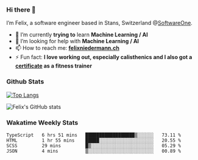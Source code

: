 ### Hi there 👋

I’m Felix, a software engineer based in Stans, Switzerland @[SoftwareOne](https://www.softwareone.com/en-ch/). 

- 🌱 I’m currently **trying to** learn **Machine Learning / AI**
- 🤔 I’m looking for help with **Machine Learning / AI**
- 📫 How to reach me: **[felixniedermann.ch](https://felixniedermann.ch)**
- ⚡ Fun fact: **I love working out, especially calisthenics and I also got a [certificate](https://www.linkedin.com/in/felix-niedermann-86b326200/detail/treasury/education:697774490/?entityUrn=urn%3Ali%3Afsd_profileTreasuryMedia%3A(ACoAADNOM1MBSjDz3V4QtpcG6yQ1vakGUh8C5cY%2C1609838012601)&section=education%3A697774490&treasuryCount=1) as a fitness trainer**

### Github Stats

[![Top Langs](https://github-readme-stats.vercel.app/api/top-langs/?username=FelixNiedermann&layout=compact&langs_count=10&theme=dracula)](https://github.com/FelixNiedermann)

![Felix's GitHub stats](https://github-readme-stats.vercel.app/api?username=FelixNiedermann&show_icons=true&theme=dracula)

### Wakatime Weekly Stats
<!--START_SECTION:waka-->
```text
TypeScript   6 hrs 51 mins   ██████████████████▒░░░░░░   73.11 % 
HTML         1 hr 55 mins    █████░░░░░░░░░░░░░░░░░░░░   20.55 % 
SCSS         29 mins         █▒░░░░░░░░░░░░░░░░░░░░░░░   05.29 % 
JSON         4 mins          ▒░░░░░░░░░░░░░░░░░░░░░░░░   00.89 % 
```
<!--END_SECTION:waka-->
